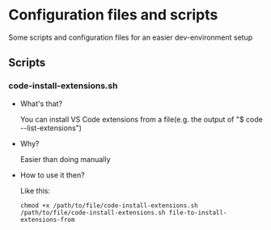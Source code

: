 # Configuration files and scripts
Some scripts and configuration files for an easier dev-environment setup


## Scripts

### code-install-extensions.sh

- What's that? 

  You can install VS Code extensions from a file(e.g. the output of "$ code --list-extensions")

- Why?

  Easier than doing manually

- How to use it then?

  Like this:
  
  ```shell
  chmod +x /path/to/file/code-install-extensions.sh
  /path/to/file/code-install-extensions.sh file-to-install-extensions-from
  ```

